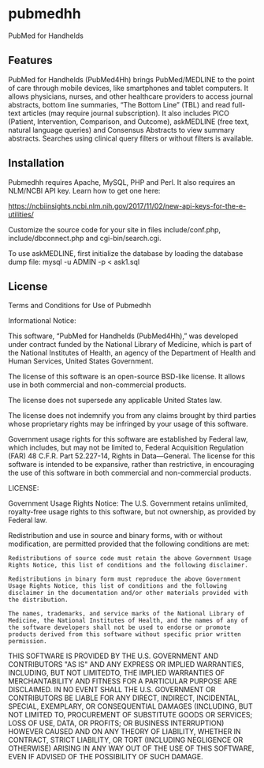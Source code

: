 # pubmedhh
PubMed for Handhelds

## Features

PubMed for Handhelds (PubMed4Hh) brings PubMed/MEDLINE to the point of care through mobile devices, like smartphones and tablet computers. It allows physicians, nurses, and other healthcare providers to access journal abstracts, bottom line summaries, “The Bottom Line” (TBL) and read full-text articles (may require journal subscription). It also includes PICO (Patient, Intervention, Comparison, and Outcome), askMEDLINE (free text, natural language queries) and Consensus Abstracts to view summary abstracts. Searches using clinical query filters or without filters is available.

## Installation

Pubmedhh requires Apache, MySQL, PHP and Perl. It also requires an NLM/NCBI API key. Learn how to get one here:

  https://ncbiinsights.ncbi.nlm.nih.gov/2017/11/02/new-api-keys-for-the-e-utilities/

Customize the source code for your site in files include/conf.php, include/dbconnect.php and cgi-bin/search.cgi.

To use askMEDLINE, first initialize the database by loading the database dump file: mysql -u ADMIN -p < ask1.sql

## License

Terms and Conditions for Use of Pubmedhh

Informational Notice:

This software, “PubMed for Handhelds (PubMed4Hh),” was developed under contract funded by the National Library of Medicine, which is part of the National Institutes of Health, an agency of the Department of Health and Human Services, United States Government.

The license of this software is an open-source BSD-like license. It allows use in both commercial and non-commercial products.

The license does not supersede any applicable United States law.

The license does not indemnify you from any claims brought by third parties whose proprietary rights may be infringed by your usage of this software.

Government usage rights for this software are established by Federal law, which includes, but may not be limited to, Federal Acquisition Regulation (FAR) 48 C.F.R. Part 52.227-14, Rights in Data—General. The license for this software is intended to be expansive, rather than restrictive, in encouraging the use of this software in both commercial and non-commercial products.

LICENSE:

Government Usage Rights Notice: The U.S. Government retains unlimited, royalty-free usage rights to this software, but not ownership, as provided by Federal law.

Redistribution and use in source and binary forms, with or without modification, are permitted provided that the following conditions are met:

    Redistributions of source code must retain the above Government Usage Rights Notice, this list of conditions and the following disclaimer.

    Redistributions in binary form must reproduce the above Government Usage Rights Notice, this list of conditions and the following disclaimer in the documentation and/or other materials provided with the distribution.

    The names, trademarks, and service marks of the National Library of Medicine, the National Institutes of Health, and the names of any of the software developers shall not be used to endorse or promote products derived from this software without specific prior written permission.

THIS SOFTWARE IS PROVIDED BY THE U.S. GOVERNMENT AND CONTRIBUTORS "AS IS" AND ANY EXPRESS OR IMPLIED WARRANTIES, INCLUDING, BUT NOT LIMITEDTO, THE IMPLIED WARRANTIES OF MERCHANTABILITY AND FITNESS FOR A PARTICULAR PURPOSE ARE DISCLAIMED. IN NO EVENT SHALL THE U.S. GOVERNMENT OR CONTRIBUTORS BE LIABLE FOR ANY DIRECT, INDIRECT, INCIDENTAL, SPECIAL, EXEMPLARY, OR CONSEQUENTIAL DAMAGES (INCLUDING, BUT NOT LIMITED TO, PROCUREMENT OF SUBSTITUTE GOODS OR SERVICES; LOSS OF USE, DATA, OR PROFITS; OR BUSINESS INTERRUPTION) HOWEVER CAUSED AND ON ANY THEORY OF LIABILITY, WHETHER IN CONTRACT, STRICT LIABILITY, OR TORT (INCLUDING NEGLIGENCE OR OTHERWISE) ARISING IN ANY WAY OUT OF THE USE OF THIS SOFTWARE, EVEN IF ADVISED OF THE POSSIBILITY OF SUCH DAMAGE.
